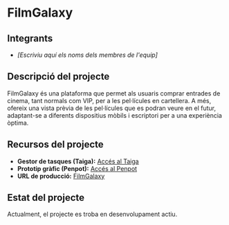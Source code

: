 # FilmGalaxy

## Integrants
- *[Escriviu aquí els noms dels membres de l'equip]*

## Descripció del projecte
FilmGalaxy és una plataforma que permet als usuaris comprar entrades de cinema, tant normals com VIP, per a les pel·lícules en cartellera. A més, ofereix una vista prèvia de les pel·lícules que es podran veure en el futur, adaptant-se a diferents dispositius mòbils i escriptori per a una experiència òptima.

## Recursos del projecte
- **Gestor de tasques (Taiga):** [Accés al Taiga](https://tree.taiga.io/project/purvish69-dawtr3cinemapurvish/taskboard/sprint-2-14091)
- **Prototip gràfic (Penpot):** [Accés al Penpot](https://design.penpot.app/#/workspace?team-id=f5fe9278-89db-81e9-8004-faf25f3561fd&file-id=456eee66-5663-80cb-8005-d362338816a6&page-id=456eee66-5663-80cb-8005-d362338816a7)
- **URL de producció:** [FilmGalaxy](http://filmgalaxy.daw.inspedralbes.cat/)

## Estat del projecte
Actualment, el projecte es troba en desenvolupament actiu.
